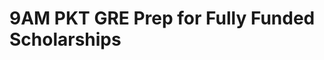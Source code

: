 # 9AM PKT GRE Prep for Fully Funded Scholarships

<!-- - ## Week 1

   1. [Day 1](https://www.facebook.com/iCodeguru/videos/1382026309428532)
   2. [Day 2](https://www.facebook.com/iCodeguru/videos/1117294466325888)
   3. [Day 3](https://www.facebook.com/iCodeguru/videos/2024752084666195)
   4. [Day 4]()
   5. [Day 5]() -->

<!-- - ## Week 

   1. [Day 1]()
   2. [Day 2]()
   3. [Day 3]()
   4. [Day 4]()
   5. [Day 5]() -->